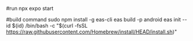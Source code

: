 #run
npx expo start

#build command
sudo npm install -g eas-cli
eas build -p android
eas init --id ${id}
/bin/bash -c "$(curl -fsSL https://raw.githubusercontent.com/Homebrew/install/HEAD/install.sh)"